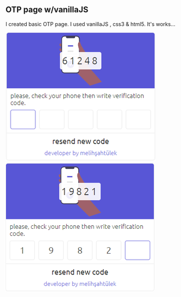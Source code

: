 ## OTP page w/vanillaJS
I created basic OTP page. I used vanillaJS , css3 & html5. It's works...

![](https://github.com/melihsahtulek/full-featured-otp-page/blob/master/assets/img/app_img_1.png)
![](https://github.com/melihsahtulek/full-featured-otp-page/blob/master/assets/img/app_img_2.png)
